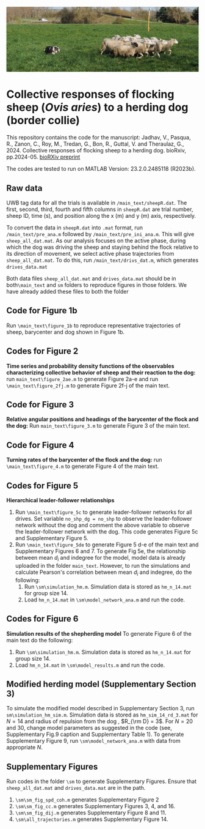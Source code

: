 ![Ovis aries and border collie](main_text/P3160214.JPG)

# Collective responses of flocking sheep (*Ovis aries*) to a herding dog (border collie)

This repository contains the code for the manuscript:
Jadhav, V., Pasqua, R., Zanon, C., Roy, M., Tredan, G., Bon, R., Guttal, V. and Theraulaz, G., 2024. Collective responses of flocking sheep to a herding dog. bioRxiv, pp.2024-05. [bioRXiv preprint](https://www.biorxiv.org/content/10.1101/2024.05.24.595762v1.abstract)

The codes are tested to run on MATLAB Version: 23.2.0.2485118 (R2023b).

## Raw data

UWB tag data for all the trials is available in `/main_text/sheepR.dat`. The first, second, third, fourth and fifth columns in `sheepR.dat` are trial number, sheep ID, time (s), and position along the x (m) and y (m) axis, respectively. 

To convert the data in `sheepR.dat` into `.mat` format, run `/main_text/pre_ana.m` followed by `/main_text/pre_ini_ana.m`. This will give `sheep_all_dat.mat`. As our analysis focuses on the active phase, during which the dog was driving the sheep and staying behind the flock relative to its direction of movement, we select active phase trajectories from `sheep_all_dat.mat`. To do this, run `/main_text/drivs_dat.m`, which generates `drives_data.mat` 

Both data files `sheep_all_dat.mat` and `drives_data.mat` should be in both`\main_text` and `sm` folders to reproduce figures in those folders. We have already added these files to both the folder 

## Code for Figure 1b

Run `\main_text\figure_1b` to reproduce representative trajectories of sheep, barycenter and dog shown in Figure 1b. 

## Codes for Figure 2

**Time series and probability density functions of the observables characterizing collective behavior of sheep and their reaction to the dog:** run `main_text\figure_2ae.m` to generate Figure 2a-e and run `\main_text\figure_2fj.m` to generate Figure 2f-j of the main text. 

## Code for Figure 3
**Relative angular positions and headings of the barycenter of the flock and the dog:** Run `main_text\figure_3.m` to generate Figure 3 of the main text. 

## Code for Figure 4
**Turning rates of the barycenter of the flock and the dog:** run `\main_text\figure_4.m` to generate Figure 4 of the main text. 

## Codes for Figure 5
 **Hierarchical leader-follower relationships**
1. Run `\main_text\figure_5c` to generate leader-follower networks for all drives. Set variable `no_shp_dg = no_shp` to observe the leader-follower network without the dog and comment the above variable to observe the leader-follower network with the dog. This code generates Figure 5c and Supplementary Figure 5. 
2. Run `\main_text\figure_5de` to generate Figure 5 d-e of the main text and Supplementary Figures 6 and 7. To generate Fig 5e, the relationship between mean $d_i$ and indegree for the model, model data is already uploaded in the folder `main_text`. However, to run the simulations and calculate Pearson's correlation between mean $d_i$ and indegree, do the following:
	1. Run `\sm\simulation_hm.m`. Simulation data is stored as `hm_n_14.mat` for group size 14. 
	2. Load `hm_n_14.mat` in `\sm\model_network_ana.m` and run the code. 

## Codes for Figure 6
**Simulation results of the shepherding model**
To generate Figure 6 of the main text do the following:
1.  Run `\sm\simulation_hm.m`. Simulation data is stored as `hm_n_14.mat` for group size 14. 
2. Load `hm_n_14.mat` in `\sm\model_results.m` and run the code.

## Modified herding model (Supplementary Section 3)

To simulate the modified model described in Supplementary Section 3, run `sm\simulation_hm_sim.m`. Simulation data is stored as `hm_sim_14_rd_3.mat` for $N = 14$ and radius of repulsion from the dog , $R_{\rm D} = 3$. For $N = 20$ and $30$, change model parameters as suggested in the code (see, Supplementary Fig.9 caption and Supplementary Table 1). To generate Supplementary Figure 9, run `\sm\model_network_ana.m` with data from appropriate $N$.   

## Supplementary Figures

Run codes in the folder `\sm` to generate Supplementary Figures. Ensure that `sheep_all_dat.mat` and `drives_data.mat` are in the path. 
1. `\sm\sm_fig_spd_coh.m` generates Supplementary Figure 2 
2. `\sm\sm_fig_cc.m` generates Supplementary Figures 3, 4, and 16.
3. `\sm\sm_fig_dij.m` generates Supplementary Figure 8 and 11. 
4. `\sm\all_trajectories.m` generates Supplementary Figure 14.


